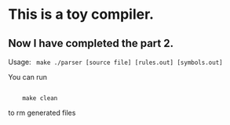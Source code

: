 This is a toy compiler.
==
Now I have completed the part 2.
--

Usage:
<code>
    make
    ./parser [source file] [rules.out] [symbols.out]
</code>

You can run

<code>
    make clean
</code>

to rm generated files

